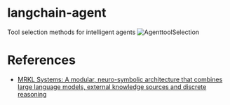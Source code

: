 # langchain-agent
Tool selection methods for intelligent agents
![AgenttoolSelection](https://github.com/CodeAKrome/langchain-agent/assets/44734955/b462b7d4-f098-4760-a98b-d44f31475869)

# References
* [MRKL Systems: A modular, neuro-symbolic architecture that combines large language models, external knowledge sources and discrete reasoning](https://arxiv.org/abs/2205.00445)
